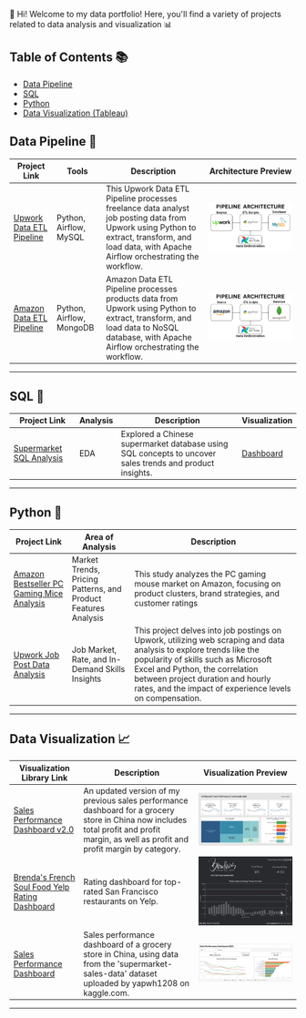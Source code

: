 👋 Hi! Welcome to my data portfolio! Here, you'll find a variety of projects related to data analysis and visualization 📊

## Table of Contents 📚

- [Data Pipeline](#data-pipeline)
- [SQL](#sql)
- [Python](#python)
- [Data Visualization (Tableau)](#data-visualization)

## Data Pipeline 🔄

| Project Link | Tools | Description | Architecture Preview |
|---|---|---|---|
|[Upwork Data ETL Pipeline](https://github.com/raufh10/upwork_etl_pipeline)|Python, Airflow, MySQL|This Upwork Data ETL Pipeline processes freelance data analyst job posting data from Upwork using Python to extract, transform, and load data, with Apache Airflow orchestrating the workflow.| ![ETL Pipeline Architecture](https://github.com/raufh10/upwork_etl_pipeline/blob/main/images/etl_pipeline_architecture.png) |
|[Amazon Data ETL Pipeline](https://github.com/raufh10/amazon_etl_pipeline)|Python, Airflow, MongoDB|Amazon Data ETL Pipeline processes products data from Upwork using Python to extract, transform, and load data to NoSQL database, with Apache Airflow orchestrating the workflow.| ![ETL Pipeline Architecture](https://github.com/raufh10/amazon_etl_pipeline/blob/main/images/etl_pipeline_architecture.png) |
***

## SQL 📝

| Project Link | Analysis | Description | Visualization |
|---|---|---|---|
|[Supermarket SQL Analysis](https://github.com/raufh10/supermarket_data_analysis_sql)|EDA|Explored a Chinese supermarket database using SQL concepts to uncover sales trends and product insights.|[Dashboard](https://public.tableau.com/views/SalesPerformanceDashboardv2_0/Dashboard?:language=en-US&:sid=&:display_count=n&:origin=viz_share_link)|

***

## Python 🐍

| Project Link | Area of Analysis | Description |
|---|---|---|
| [Amazon Bestseller PC Gaming Mice Analysis](https://github.com/raufh10/Amazon_Gaming_Mice_Data_Analysis) | Market Trends, Pricing Patterns, and Product Features Analysis | This study analyzes the PC gaming mouse market on Amazon, focusing on product clusters, brand strategies, and customer ratings |
| [Upwork Job Post Data Analysis](https://github.com/raufh10/Upwork_Job_Data_Analysis) | Job Market, Rate, and In-Demand Skills Insights | This project delves into job postings on Upwork, utilizing web scraping and data analysis to explore trends like the popularity of skills such as Microsoft Excel and Python, the correlation between project duration and hourly rates, and the impact of experience levels on compensation. |

***

## Data Visualization 📈

| Visualization Library Link | Description | Visualization Preview
|---|---|---|
| [Sales Performance Dashboard v2.0](https://public.tableau.com/views/SalesPerformanceDashboardv2_0/Dashboard?:language=en-US&:sid=&:display_count=n&:origin=viz_share_link) | An updated version of my previous sales performance dashboard for a grocery store in China now includes total profit and profit margin, as well as profit and profit margin by category. | ![Sales Performance Dashboard v.2](/img/sales_performance_dashboard_2.png) |
| [Brenda's French Soul Food Yelp Rating Dashboard](https://public.tableau.com/views/BrendasFrenchSoulFoodYelpRatingDashboard/Dashboard?:language=en-US&:sid=&:display_count=n&:origin=viz_share_link) | Rating dashboard for top-rated San Francisco restaurants on Yelp. | ![Brenda's French Soul Food Yelp Rating Dashboard](/img/brenda's_french_soul_food_yelp_rating_dashboard.png) |
| [Sales Performance Dashboard](https://public.tableau.com/views/SalesPerformanceDashboard_17003520540570/Dashboard?:language=en-US&:sid=&:display_count=n&:origin=viz_share_link) | Sales performance dashboard of a grocery store in China, using data from the 'supermarket-sales-data' dataset uploaded by yapwh1208 on kaggle.com. | ![Sales Performance Dashboard v.1](/img/sales_performance_dashboard_1.png) |

***

